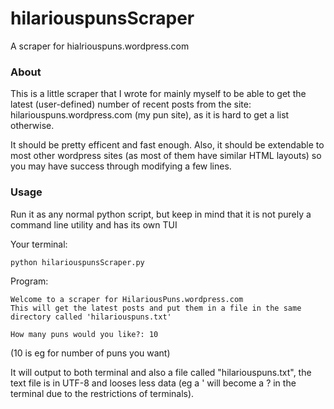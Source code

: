 # hilariouspunsScraper
A scraper for hialriouspuns.wordpress.com

### About
This is a little scraper that I wrote for mainly myself to be able to get the latest (user-defined) number of recent posts from the site: hilariouspuns.wordpress.com (my pun site), as it is hard to get a list otherwise.

It should be pretty efficent and fast enough. Also, it should be extendable to most other wordpress sites (as most of them have similar HTML layouts) so you may have success through modifying a few lines.

### Usage

Run it as any normal python script, but keep in mind that it is not purely a command line utility and has its own TUI

Your terminal:
```bash
python hilariouspunsScraper.py
```
Program:
```text
Welcome to a scraper for HilariousPuns.wordpress.com
This will get the latest posts and put them in a file in the same directory called 'hilariouspuns.txt'

How many puns would you like?: 10
```
(10 is eg for number of puns you want)


It will output to both terminal and also a file called "hilariouspuns.txt", the text file is in UTF-8 and looses less data (eg a ' will become a ? in the terminal due to the restrictions of terminals).
